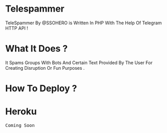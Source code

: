 # Telespammer
TeleSpammer By @SSOHERO is Written In PHP With The Help Of Telegram HTTP API ! 
# What It Does ?
It Spams Groups With Bots And Certain Text Provided By The User For Creating Disruption Or Fun Purposes .
# How To Deploy ?

# Heroku
<pre>Coming Soon </pre>
